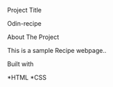 Project Title

Odin-recipe



About The Project

This is a sample Recipe webpage..



Built with

*HTML
*CSS




